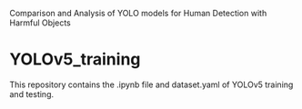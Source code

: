 Comparison and Analysis of YOLO models for Human Detection with Harmful Objects
# YOLOv5_training
This repository contains the .ipynb file and dataset.yaml of YOLOv5 training and testing. 

